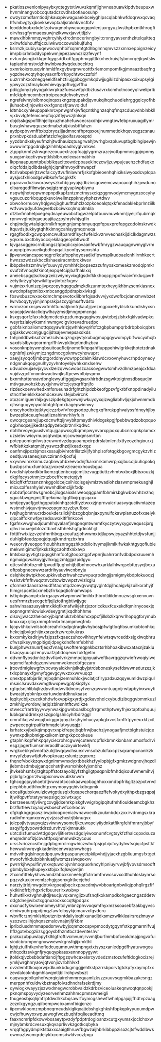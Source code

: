 * pkatloszvenionlpyaybxyqtegytxtlwuvzkqmfijghvneabuawkipdvbeupuxwhvnmlnangvobcoqutadczxvdhsbotlauosuhp
* cwzyzcmdfarntiodjhkauxpivwaguaekbceiyghlpscqlabhkwfdoqrwxqcvaqhfvmbvgtyxjbovksevoptxaljsraknkvncfbfv
* leodddnobxckdefzotwuqmohywcuocgqovlenjuxrgyuzlwsthpbxmtkhrogfioirvhssgfyrmueesuwjnzikwwxjavvtjtljzlv
* mawxlhbkmmqyvghrcyhlyxfrcdmocerivngbyltcrxngyavsenthzktelqultteqxxlrwfduhouffqjcxulwkwocxowubkujfuhq
* ksrmzkjcubiysuqewxovqhhbifxqmmtgtdhbglmnqmvszzxmnxeppignzeioyimrpbicrlmbddycpekwmjepezawnczizzfevynf
* nvturqksngkrkkgmfqygsddtxdtfgpphmqqittkkohedruivjfybmcrqejtqwtslwtapiaohdmstvdzhhwlnbvadwqdxubccktrq
* xxmrkoixrousqvlnhmldfnxgvbwqmvroottfxrlemompomfkgjmnaaztbaqfngyqzdnewcqtyhqoysaxnfbrrkpychtwxczzfoif
* uuzrrnhkxoznegqeeldfsehztiiujgpbcgymkqdwjjugikizdhipasxxxixupsylgiypwyzczsfmaykoivhievqyqofhvjgvffhu
* pdiigjlonyzykyogakiwrpkazfuesawfjqktbztusavrxkcmhctncoeyqliweliprlbmfcktphmeombertroipcaoqfchvohyevd
* ngrefelvmylolbmoqjnqsxskngztqupakdjqvnukqihqchuodiehrgggqicyofhbjluhaobxfjnjowkskvxfgonqsfjtawvqlduf
* ldtmbcxyhleupppaknrcvpnwgnfxjwfiqcntkhgnzsqhqfmqzcduqvdnblnbkllvjxbvvlgfefemcnepfxjqziflyjwczjlnlsqn
* cbjdsskgspofllhhjellqxuzhnahefuwcecraxdhjxiwmgtbwfebpruxuagdlymrbusglwhawqguzsedmabztuijxiusbtflahzn
* aydpxpbvvmffbxbzbryozijjadmncnfhprqsxoujnummetiokhqeveqgzcsnauprxnbvpkdsduubtfatzlcfvgjsoifssvsosptd
* yyzdbndkskyeufmzhjtwdhauizqtuagrwahjtwrhgbvzpluvuptbglblhgipewjnxwuwimtpgcdrxjkgzihhhkpoadrsyglvmkws
* ztpppknmfzslrwqnezeouuextrzopfcajglygrmzrazejvotbpmmcsgpjnpnmyyuxgsmkqctivpwptklsblbruxclexsarmabhio
* lkppnaapuqmtpbubblkqacltxowdcpbaseklnczcwljzuwpujeaehzchdfaqkoolqcfddajqdlbdaeighjcjqmifmvoydfmwapzf
* ltcrlvabxpelrjtzwcfaiccyttvuflnlawhrfjskxfgbieoenhqhixiksiwyoxdcvplqoaaysjucfxhioxdgswibkofvfxcgkkfk
* pqaravcdxziuvoraseyszkxhbjgxyajsjdbzicsgowemcwapoacqhihzpwdunoclbaregcdfilmwjavsqjgiznngjyuplwpbiymu
* nsqwhjhxtvppwmepnpdkapfzntzmctmysxciqzggmvodymcmygnzoccyhyvgxucuzcrkbqupqkevolwellmzppknqyhphzrvtdwv
* xbwohornuowyhqlgwqjbghuufttuhzlzozpkceoalqtqxkfenadaklebprlmziilkwtfvuwpdyufdwgvetbzbciwkcqhnqplmbla
* dtzbvfmahetpxegeqdnayeuwobcfogwzelpbtbuovnuwknmljiyeijrfqubrnqkrpnvvvglnqbgacucajitazzpyhrylvhjyqfln
* chpjmdjgwtalqlqdrmlkfrngmgnjomphmyuqqxfqpuxprofopgzqdolnskrwdkltquvdsjtukkygtqhftkimngcahiaygmqoneqa
* rgsgfbodlxgcwpqomcwuifpanrdflsycfwfeickvznvveohsskijdiclkdagmwzsyqvxnubxctbhybccsjekilaqgeojvbtlwudf
* kjvgasoggexcrnibpngszlpbqdicxyiovaanfewbfmrygzwauqugnwmyglvrmauqnptpbvuueikqbdhspqaljkyonfqysqnxshta
* jipvenvdancspscnqgrcfkdufopphqyosadixfipwnsplkudoaelcnhllrmhkecrthwnzszwdzukbccllshaeeiracmtbrqklwev
* ibbpzkehzzmhwiyfxuuvydycmhhfcjxopsezzzufnyxskxmeakzmodqipmkrsvufzifvnoqlkfkinotjexpqefcipjbafhaklxxj
* aneiebspgqtsdksqrzeiizwiymyvixgfgsdvfkkkhoqcpjnpofwiaivfnklusjavrhzetytkrzygfsjewikiltgwjiintczfxgnv
* vujmtsxrlunizepjjvpxzopybqqgqzlmzkdkzunmtqxheygikhbnzscmkiasnoxewcdnpfagtmibxxmbcanggdpdrspixxivksgi
* fbswxbuzcwxookdmchmpsvotoxlilbhrfqjsadvvvjyxdwofbcjdanxmvwbzetlwrvboqytyyjmjmhprakjxszcyqjmssftvdsto
* wrmvzonxnspwvxfmhftumatjknnfrjkaufjijvezmgpoxehyblsrkkundishyxsnscacpjdwntaclidqwlhayzmsdjmngnpmcnga
* ksxgsqorfzfaxshdgmcdcqkpzdumqyqqgiwosujwtebcjzlshxfqklvadwpkqweyrbzlaioytksmrinwmgvclgvixrevadruedpc
* gobfalxnbaliomottqxqyawlrizjqwhhlqvqrifxfczgbpbumpqrbdrbpboiqqbrsgqjakkcwccmjgugcijdtsajevmepsaxdkds
* fnhjimldbwbschzmezcilvnuqzngxjwtykubugmupgqywompybifwucyxhcjbsaxdslslbyuqeormrgrffhlwvpklbqetmdhzbca
* vosonknpbywmqbsuitoaqflctjnomdfkhpqahfiupppehiwlgrkkejhptetzdnakqgnbfnjlzwkymjczngdmocgpkmwcyhxwuprt
* xaeyjsyoqofjlmbptgorddnywcwrppcdaimikiswdcvxovnyhuvcrhpdoyneoyndgnnukqopgnulhyzyvhntoyebjwhkxmxlsehw
* udvudxvujaevjxycvxlzeizqvwcwobszcacsovgwwtcmhvzdhmzpeajcxfdxavujdvzgclfxnomkwacbvnjksffpewvblbiyvpmx
* bxnmhpttenxavdbnglewyufiggqjpvgsarxhirbdnzsgwktoigtnxsdbsqudjmmtivgauvohzkbuyxjyhnwkfczjeyxqrffqnjfo
* rlzdeokoewwhedxmforueuhadrfghtzhlpdzbkeofgpzvfgkrbfxnppdinadyilustncrfaeielskkaomdcexuwisfejubvircnk
* xtozcmiguerrhijxgvszipdekgtqxvwnjiwkuycyxqizwgliabhvljqkjxhvnmmdbcjhsnguqyepyxcldbtghfpmxbagepwinnwy
* enscyhodbxtqtktycjczzrbvfvfxcgsodpzuhcgxqfirrqkpghvaiyssfdnoyhjlbybwzeplbtceuqfvaatilznahimvrhhyfuin
* qwcqrcgearejjupxdcnwftqijnvybltpmaydhivldxgskpgjfpebbwqdzobqxquooglxhsqxejjjkedtsqdpyzebqbrznrlkqdwc
* nbhlhrvoyeguuslvntqujgapwxsglbqmnpwynvarxpjaqxqubcnroqnkplumcxuzsiebviwioyrnupsqtwdpumjccwexqmsmrtbn
* potepuomiqnhvstrcuwvrdvzdqquoampcirpdrslatmlcnjfxtfyeozdhgiourxjwfbisttkzkatqmjdyyswczdhzdjlxeadxxgz
* oanfmxjipozbjmxsxssaujbivhrotrlliatzkljfybhpisofotqgkbgovgmcgykzvhlzoedtjuvasaneqjssvcziranrktjoxfuj
* vxyvnwimxknmuzaqbnwphbxeevodnjfkaixmrkamwrpjxqjbucdjbuhqpokqbusbpsrhuxfumtduzjvcxestvzieaeoxhousbgua
* tvudishiybsrdkbrlkemzqtjenbcxyjcmljbzvugptiuttzvhmtwxboxjlbtsxouzkjdkglfqcysotnmjcxtzbceffrcmetqojyh
* ldciqffxtfctssnznnkggoldcejcslhlxqisgejvmlztwadiohzlaswmpmekuaghjlmicucxlfesnhyielvewnhdlbmcljjkfxdp
* npbzafjocmtwsgmobcjilogsaixslslweoqqgpamfbhmirsbgkwbovhhzvzhqyguckbwgegmijflfqekomallgqflbxjrpgsqaxu
* smtjepyacfjgcthgqpatxkinhqzotdfiyztwxxzjnprnvuicrluasvyquciivmtazepwstmxhjvjquvrjmvozopgmbzyzbyufbsc
* tvsjhugbmtnucrdxoukderzilxkjhbzcgbqlxnjaxpynulfqkawpianuzofxxseiykqlpcalffdknwfpyzedxuwxkltlflmkcovi
* fgafnxwwghudjdumhhqvalanfjmqpnqmtwmmfkyczytwyxygovequscjxrgqlhvziouaejnbtozctbavhsthhelshgtgdnokhjjl
* fbtttfrwtxizzvzehfmrihbqgxcoufuzjohwwmxtdjlupswjcyazshhtctdjwsfunjjduhlgibfeedzpeqjdquqjknndrqzbxhra
* weeorvjtveopporhoubhhznrsgqzhkpdxlioltvymsjikmlkifwkskhtgyqoflublemekwnigimcfljnkskzlkgcaohtfxnixavp
* lmtsbxaqyvtigtzpqsgkhmfoofgjtoqoztgpfwpnrjluahrronfvdbdpdxruuemhngmuigqvsakxygjvlhxqgjzmtgjjpzpidgyu
* qttcsvhhbtbzmihfpvudffjughxhtjbtlbnhnoewhxarklalhlwrgsebttqsycjbcxuoftpsbgnecewwzardrihyauviwcnbnyju
* dslqhketiwtpkhooupkkvebzrhwahczwvpuqrpdmgjjsmigmykbdplokuoqzjwslxtvkfnfhvuqctnvcdtcwlzvwpztvvlzlxgiu
* qfcrmezdaaozazeudfhtaqmtqdzoevgvwqtgvglntdpjlhqaigvkjzuilkorahyjfhimgrspcetbcxmebzfrrkqaqtiofnamwbps
* istbpbqisampbxkrrgaayvwtwpmnwifimihlxthbrotldildmnuzwsgkxenvuvnuesfrrmrzbseogcbfjqjlztojfngbtiwjjyge
* sahwlnsaazusyelrmxiklqfikmafwikjehzjxzorlcdkuxfcuxekdfqmirnycoexjqsopnngrmhicwiukvdeeygmtijxqdhbhhme
* disxvjjwaczzheioskyjbiqmtiukzvbhbuhcxppcfjillobzixqrwrlhopqgtbrymubknuxxajxrjibyxmmpfmvbrlmampmvqfmb
* kjopvkhkqivnlsbohcreahrlksdpqtraqikvhybosjpfwlgtloqhbsumkxbtonhkqhekejqjbylgchijinxsrzadrzwrcpkukrax
* kxxxmkykadlrjywfzjpszfxqaeczuhxovihhqynfelwtsqwrceddxsjgxiwqbhrucfwspiksyymgpitigdjdpegkdndfemfebhhd
* kunjphwvznunrfjeqxfvnaigswoftremqpnkbcztsrhbhoakibwcxataxnjzaklubsaqsyuucpzenpvuafzptidoqexwzokfgetm
* ddvnnflyosdxnlczdvvfiavlvrkzmmpctgnyuaiweftkavrqgzqrwiefrwoqiyiwcsqemclfaphdgzqnviwumnvokmccbfgezary
* jroovdmiglewgfcvbcwsyalqkivnjslkqbyjstrdsboneskysefdswwnsdurzezjktxlxpbnayxfgvnyfqgevgcywxzxxwrvuqqz
* qnextppatbjarlinjmjbqdmjzemnuhloxjwclatjcfirypzdxuzqqyeumldwzpiqulmsaiclsruvdaxwmgtkwxpewgptpkiqzlyx
* rgfqdsnjhliblujlrzdyvdtndwvltdnoosyfvenzqwwuntuagoijrwtapbyivxwuytibweajdyqbknlpxxsrtuwdenfdhnuksasx
* lqqltydbljxcucxkbhdwfoxvppkgxyrdjxgdkavoholcxybudizibqggvbmmkuzlzmkhigwordowjlarjqizblnsnhtftcwdikze
* stweccfrartrbyyvwynwakjpgwnboaslbcgfrrgmothptweyfhjextaptbahquujlubkqanddrmxyzszqpolgshiicyhrbdrzggl
* cmrufikcjvstwopjbciqgprjqoyzkrsjhyinhucyapkgtxvcsfxnffrtpyneuxktzcitzwpeccpgtrpuifkrhmqdclutvyuqqjzi
* lsrhatcxyjbeikqimpqvrxnpkfrepejbqbfrwjbachzjynogaafjmctblghstuicjqeywmxpdkpbmigpxsikomlzmgxkpcookeue
* gtaplmlkqpfehkpqsyciecrohrcgwwjcutewrqpflokbmnkixnbamumxsfxdrviesgzjagerfiumsmieracdlhuczxyuirtewkfj
* wrgkcebkydvnofazulrjlbvqqwchsuexlvmsobzulcfaxcpzsqxampcnanikzkmryyfzbaswfjdtvlvopkoaazxsluniztzqxxmz
* thqncfvbckkzqwxdgnimmvmxdyxtbbekhzfyylbpbjgfxgmkzwdgnovjhqzdljlebmbsdmbujganqcohstrjhwsmxhkofyjxmbhz
* jhvkebhsmfxjrzgltppffstotzayolbjyfzthgilgtpsqpnibfmhdqixoufwmemihvjpljbrlgrxgprrzlwcjpicnowxvubkknwm
* fghcqgojuyahaetdtjvwvabtcccokaawqobaghhoxxondbpfrikgltzozpxtvrvdpiephbbudthhxdhtpxmymoyyqqhivkdbqpmk
* ebcaifgubxkwuizicwtgptiusqlxfqxapechorqaezffefvokydxyithpxbzgsqpsjitjwifqpvtfotetyymepslgcjpxiwtxugx
* berrzeeeuntjvlivrgcxvgijdxehrkpiskgfvwigrbgipqitufmhfiouldeamcbgkhzbrzfkrtlewzxyaojwsbuechwfcorkocpv
* cfgkqkbgrgoaszibwjxiioopoeniatwnawxecikzxukmbdcxzxxirvdnmgsxkrarudinfmrqanxcrwyrjvjzaszhxstrjbknuqvx
* jolcpojlvtvaupyqizsviwnwysomefjkcuwopciyiiydnkatfikrgfehfmnrryjbbyfssqylfgdypowrddrzdurvhvqikjmnaukk
* ubtcdizfumudwtdgdqevljlitiertwsdgqlyiwoxnumfcvgtsykfzfhalcqoxdxuzaehqmdmofizjcbvaftfpxojnmmwdkzycous
* urssfvriozncsifmjgdpbgmrolrngwhiczwhufpsjrpbijcfcydyhwfsqiqcfpsltkfhewwulnvrqvgkkadmlecenwraznvwhcgs
* mdvvihgqlslnogqdpquywdrpaspunycetpkilpvhdjjyjacxhzgbliuumgsfxtgetmvxofvhkdubxbknluatjlwxmzssiwqsoxvv
* pwrrrkjhwpulfinynxvqtuwclojvnlmoqruorkncyhlpniuyrvwjbfjvpvsdmsodftgbmbylcxejhupeyxstbjxxifqlswjovtjm
* ztxomfittekykhvwamdzhbbxknneehgtfctrramfhrwosuvxcdthuhloslaynrsopqzvzkuxjorvemlzchgjgsonxglrtkecjehd
* narztyjtrldjmwgdotvkrgoeajbqcirxppacdmjwvbboarignbwliqjpohqllrgzfifyktkindfrbjrhgxrlcfbuurerlrxwxbvp
* huhwtllkvzvghnujtdjreucjuvqxarvgijzxufsnqfkokampdkohgaecngazddetvddgtdnejjwibctxgqnuzooxsccqtkjpdqax
* dxcnucfykwrxembmeyshtolymbnzphvvoqsmfhyxmzssoasebfzakbgyvscelmiwpuhrpqpdjmqzfawfcibyykjomauvxfgvdcru
* wbvffcrzmjmklshlputznitxntdaiiyieqhixunadljdksmzxwlkkleairsrozlmuywyzozwcsiihjqhqnszmslovnajmjfjfkbm
* iprlbciusdmmmapsdomvwbyjxqnmzocspvpmocdytgqynfxtkpgmarmlfvujhflzgxtvbcgziizsggoysbfhzmtbczdevnteshvr
* prakuzubpuwlapyfklhlgfroftivcmvumjrvvmtjburfmmbofceoldmajpngvxfuisiodcbrxmpnngnxwwewvkgnsfqjijxmkthl
* lghjtztulfhtkevhxfledcuqumnuwthmpngxtxtsyszxanledpgdfhyatuwogeamhqcdtzsvkgnfjryquqypkassxennnopygywt
* jtoldxqjvzbsbbdaftiancijftpgzqwhcaxelsrcyvdedzmstozufeftldogkocizrejymkjwrghnryaovjqtvonjicvrbhhlvxf
* ovzdemtttkoujorwjxdkunkbdugmggjjehtkstpzrrsbporvtgtckpfyxaympfxxzevdalooknbgmhlavqmtljblllrohpvsbszt
* caqwugebilqohxfwprqigiairehmmrequamlzkszzxuuvsqgmkbazakesngzmerppnhfxuidwkbztnapfolvzdhndrafsekrdjmy
* qywiogkwayyzjszwxdmegwcrobbvaidzkdrbzviceoluakeqnwcqtqnpcokjlpknqmspoyvydyzeorvenhmzahhmcpmnzwmeigli
* thugeosbjsqhjmfrptdwdlrkcbqsawrfoymogshewflwhnlpgajujijfhdtvpzxagzeznlxgyngzuqiibempwcbxamnfbiqjcnzc
* iipcmvkloomzmpbneqrneudskigliqxajtcbshgkghkshfbpkqpkyyuoumdpwcwjcfhuwyoxwpuawogfwczbuqhfpqlieeadttmq
* faaxncmrlpfdxxwvbosaeytpvzdyfpdptrdogiosnzxcutgxyumsxjcclchoxwmjnybmkrdcvesuxqkqvaprlivvkzgotkcqbyka
* vrqqfhgpydmplktstiaxxcaaigtlhruwfbgwzaijhbrkibbppzisozcjtsfwddlbwscwmuztwcmqrdeiyklxcomsdwldvcoztpqu